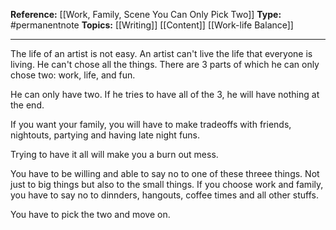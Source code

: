 **Reference:** [[Work, Family, Scene You Can Only Pick Two]]
**Type:** #permanentnote 
**Topics:** [[Writing]] [[Content]] [[Work-life Balance]]

----
The life of an artist is not easy. An artist can't live the life that everyone is living. He can't chose all the things. There are 3 parts of which he can only chose two: work, life, and fun.

He can only have two. If he tries to have all of the 3, he will have nothing at the end.

If you want your family, you will have to make tradeoffs with friends, nightouts, partying and having late night funs. 

Trying to have it all will make you a burn out mess.

You have to be willing and able to say no to one of these threee things. Not just to big things but also to the small things.  If you choose work and family, you have to say no to dinnders, hangouts, coffee times and all other stuffs. 

You have to pick the two and move on.
